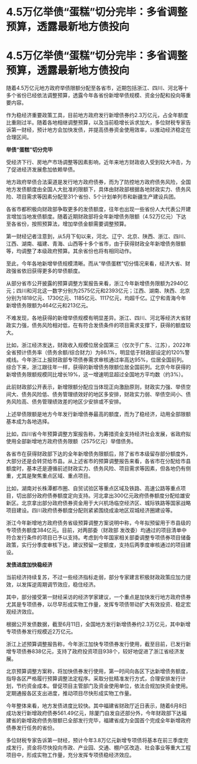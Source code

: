 # 4.5万亿举债“蛋糕”切分完毕：多省调整预算，透露最新地方债投向

# 4.5万亿举债“蛋糕”切分完毕：多省调整预算，透露最新地方债投向

随着4.5万亿元地方政府举债限额分配至各省市，近期包括浙江、四川、河北等十多个省份已经依法调整预算，透露今年各省份新增举债规模、资金分配和投向等重要内容。

作为稳经济重要政策工具，目前地方政府发行新增债券约2.3万亿元，占全年额度比重刚过半。随着各地相继调整预算，以及当前稳增长诉求加大，多位财税专家告诉第一财经，预计地方会加快发债，并提高债券资金使用效率，以推动经济稳定在合理区间。

**举债“蛋糕”切分完毕**

受经济下行、房地产市场调整等因素影响，近年来地方财政收入受到较大冲击，为了促进经济发展愈加依赖举债。

地方政府举债合法渠道是发行地方政府债券，而为了防控地方政府债务风险，全国地方发债额度由全国人大批准的限额下，具体由财政部根据各地财政实力、债务风险、项目需求等因素分配至31个省份、5个计划单列市和新疆生产建设兵团。

各省市都积极向财政部争取更多的发债额度，往年也出现一些省份人大代表公开建言增加当地发债额度。随着近期财政部将全年新增债务限额（4.52万亿元）下达至各省份，按照预算法，增加举债金额需要调整预算。

第一财经记者注意到，从5月下旬以来，河北、辽宁、北京、陕西、浙江、四川、江西、湖南、福建、青海、山西等十多个省市，由于获得财政全年新增债务限额等，均调整了本级政府预算。其余省份也将有相同动作。

至此，今年各地新增举债规模清晰。而从“举债蛋糕”切分情况来看，经济大省、财政强省依旧获得更多的举债额度。

从部分省市公开披露的预算调整方案报告来看，浙江今年新增债务限额为2940亿元；四川和河北这一数字分别为2575亿元和2393亿元；江西、湖南、陕西、北京分别为1818亿元、1730亿元、1185亿元、1117亿元，均超千亿。辽宁和青海今年新增债务限额为464亿元和213亿元。

不难发现，各地获得的新增举债规模有明显差异。浙江、四川、河北等经济大省财政实力强，债务风险相对低，在有符合发债条件的项目需求支撑下，获得的额度较大。

比如，浙江经济发达，财政收入规模位居全国第三（仅次于广东、江苏），2022年全省预计债务率（债务余额/综合财力）为86.1%，明显低于财政部设定的120%警戒线。今年浙江上报财政部专项债券需求审核通过率高达95%，位居全国前列。综合下来，浙江跟往年一样，获得的新增债务限额位居全国前列。北京今年获得的新增债务限额规模同比增长19%，这一增速明显超过全国地方平均数（约3%）。

此前财政部公开表示，新增限额分配应当体现正向激励原则，财政实力强、举债空间大、债务风险低、债务管理绩效好的地区多安排，财政实力弱、举债空间小、债务风险高、债务管理绩效差的地区少安排或不安排。

上述举债限额是地方今年发行新增债券最高的额度，而为了稳经济，动用全部限额基本成为各地选择。

比如，四川省今年预算调整方案报告称，为筹措资金支持经济社会发展，省政府拟使用全部新增地方政府债务限额（2575亿元）举借债务。

各省市在获得财政部下达的全年新增债务限额后，除了省市本级留存部分额度外，大部分还是会转贷给市县。从上述省市的预算调整报告来看，各省市在分配给市县额度时，基本还是遵循前述财政实力、债务风险、项目需求等因素，但各地仍有侧重，尤其是聚焦重点区域、重点项目。

比如，湖南对长株潭都市圈、自贸试验区等重点区域及铁路、高速公路等重点项目，切出部分政府债券额度定向支持。河北拿出300亿元政府债券额度分配给雄安新区。北京拿出部分政府债券资金用于大兴机场临空经济区、城际铁路等国家战略项目建设。四川政府债券额度分配则紧紧围绕成渝地区双城经济圈建设等。

浙江今年新增地方政府债务省级预算调整方案说明中称，今年拟预留用于市县级的专项债务额度384亿元。目前，对两部委（财政部
发改委）均通过的项目清单中符合发行条件的项目已予以支持。考虑到今年国家相关部委调整专项债券项目储备政策，实行分季度审核下达，建议预留一定额度，支持后两季度审核通过的项目建设。

**发债进度加快稳经济**

当前经济持续复苏，不过一些经济指标走弱，部分专家建言积极财政政策应加力提效，以发挥逆周期调节效应，稳住经济。

其中，部分接受第一财经采访的经济学家建议，一个重点是加快发行地方政府债券尤其是专项债券，以尽早形成实物工作量，发挥专项债带动扩大有效投资、稳定宏观经济效应。

根据公开发债数据，截至6月11日，全国地方发行新增债券约2.3万亿元，其中新增专项债券发行规模近2万亿元。

浙江上述预算调整报告称，今年浙江加快专项债券发行使用，截至目前，已发行新增专项债券838亿元，支持了政府投资项目938个，较好地促进了浙江省经济发展。

北京预算调整方案称，将加快债券发行使用，第一时间向各区下达新增债务额度，指导各区严格履行预算调整法定程序。采取分批精准发行方式，合理安排发行计划，节约资金成本。督促项目主管部门及资金使用单位，依法合规加快资金使用。定期通报各区支出进度，推动项目尽快形成实物工作量。

今年整体来看，地方发债进度比较快。其中福建省财政厅近日表示，随着6月8日成功发行新增政府债券561.49亿元，除厦门自发自还部分外，今年财政部下达福建省的新增政府债务限额已全部发行完毕，福建省成为全国首个完成全年新增政府债券发行任务的省份。

多位财税专家告诉第一财经，预计今年3.8万亿元新增专项债将基本在前三季度完成发行，资金将尽快投向市政、产业园、交通、棚户区改造、社会事业等重大工程项目中，形成实物工作量，充分发挥专项债稳经济效应。

